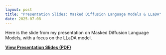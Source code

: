 ```yaml
---
layout: post
title: "Presentation Slides: Masked Diffusion Language Models & LLaDA"
date: 2025-07-08
---
```


Here is the slide from my presentation on Masked Diffusion Language Models, with a focus on the LLaDA model.

**[View Presentation Slides (PDF)](/assets/pdf/masked-diffusion-models-presentation.pdf)**
